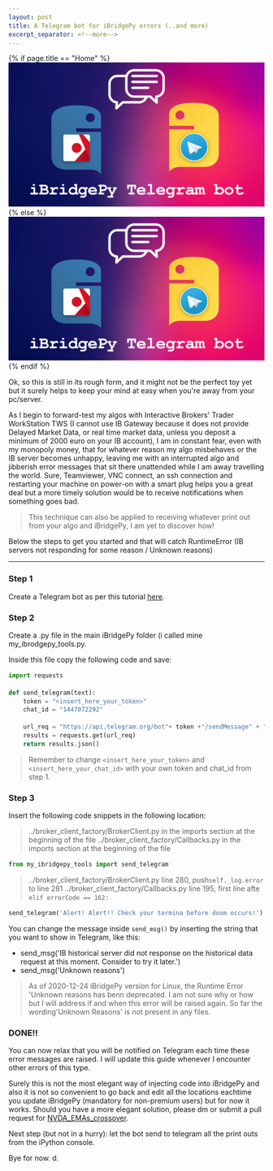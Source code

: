 ```yaml
---
layout: post
title: A Telegram bot for iBridgePy errors (..and more)
excerpt_separator: <!--more-->
---
```

{% if page.title == "Home" %}
  ![Telegram bot](../images/telegram_bot.jpg)
{% else %}
  ![telegram bot](/images/telegram_bot.jpg)
{% endif %}

Ok, so this is still in its rough form, and it might not be the perfect toy yet but it surely helps to keep your mind at easy when you're away from your pc/server.


As I begin to forward-test my algos with Interactive Brokers' Trader WorkStation TWS (I cannot use IB Gateway because it does not provide Delayed Market Data, or real time market data, unless you deposit a minimum of 2000 euro on your IB account), I am in constant fear, even with my monopoly money, that for whatever reason my algo misbehaves or the IB server becomes unhappy, leaving me with an interrupted algo and jibberish error messages that sit there unattended while I am away travelling the world. Sure, Teamviewer, VNC connect, an ssh connection and restarting your machine on power-on with a smart plug helps you a great deal but a more timely solution would be to receive notifications when something goes bad.


> This technique can also be applied to receiving whatever print out from your algo and iBridgePy, I am yet to discover how!
<!--more-->


Below the steps to get you started and that will catch RuntimeError (IB servers not responding for some reason / Unknown reasons)


---


### Step 1
Create a Telegram bot as per this tutorial [here](https://www.youtube.com/watch?v=M9IGRWFX_1w).


### Step 2
Create a .py file in the main iBridgePy folder (i called mine my_ibrodgepy_tools.py.

Inside this file copy the following code and save:
```python
import requests

def send_telegram(text):
    token = "<insert_here_your_token>"
    chat_id = "1447072292"
    
    url_req = "https://api.telegram.org/bot"+ token +"/sendMessage" + "?chat_id=" + chat_id + "&text=" + text + "&parse_mode=html"
    results = requests.get(url_req)
    return results.json()
```
> Remember to change `<insert_here_your_token>` and `<insert_here_your_chat_id>` with your own token and chat_id from step 1.


### Step 3
Insert the following code snippets in the following location:

> ../broker_client_factory/BrokerClient.py in the imports section at the beginning of the file
> ../broker_client_factory/Callbacks.py in the imports section at the beginning of the file

```python
from my_ibridgepy_tools import send_telegram
```


> ../broker_client_factory/BrokerClient.py line 280, push`self._log.error` to line 281
> ../broker_client_factory/Callbacks.py line 195, first line afte `elif errorCode == 162:`

```python
send_telegram('Alert! Alert!! Check your termina before doom occurs!')
```
You can change the message inside `send_msg()` by inserting the string that you want to show in Telegram, like this:
* send_msg('IB historical server did not response on the historical data request at this moment. Consider to try it later.')
* send_msg('Unknown reasons')

> As of 2020-12-24 iBridgePy version for Linux, the Runtime Error 'Unknown reasons has benn deprecated. I am not sure why or how but I will address if and when this error will be raised again. So far the wording'Unknown Reasons' is not present in any files.


### DONE!!
You can now relax that you will be notified on Telegram each time these error messages are raised. I will update this guide whenever I encounter other errors of this type.


Surely this is not the most elegant way of injecting code into iBridgePy and also it is not so convenient to go back and edit all the locations eachtime you update iBridgePy (mandatory for non-premium users) but for now it works. Should you have a more elegant solution, please dm or submit a pull request for [NVDA_EMAs_crossover](https://github.com/davidpasini/NVDA_EMAs_crossover).


Next step (but not in a hurry): let the bot send to telegram all the print outs from the iPython console.


Bye for now. d.
